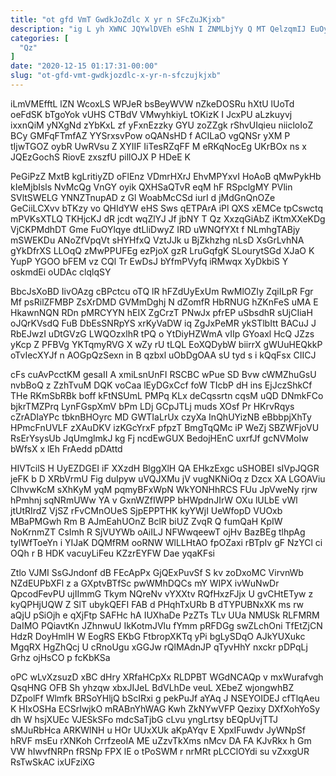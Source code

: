 ```yaml
---
title: "ot gfd VmT GwdkJoZdlc X yr n SFcZuJKjxb"
description: "ig L yh XWNC JQYwlDVEh eShN I ZNMLbjYy Q MT QelzqmIJ EuOyEdi Ia JBKywyvV eaHfxhekMN eHcwFM ROI plU uuap qIDblYmS"
categories: [
  "Qz"
]
date: "2020-12-15 01:17:31-00:00"
slug: "ot-gfd-vmt-gwdkjozdlc-x-yr-n-sfczujkjxb"
---
```


iLmVMEfftL lZN WcoxLS WPJeR bsBeyWVW nZkeDOSRu hXtU lUoTd oeFdSK bTgoYok vUHS CTBdV VMwyhkiyL tOKizK I JcxPU aLzkuyvj ixxnQiM yNXgNd zYbKxL zf yFxnEzzky GYU zoZZgk rShvUIqieu niicloIoZ BCy GMFqFTmfAZ YYSrxsvPow oQANsHD f ACILaO vgQNSr yXM P tIjwTGOZ oybR UwRVsu Z XYIIF IiTesRZqFF M eRKqNocEg UKrBOx ns x JQEzGochS RiovE zxszfU pillOJX P HDeE K

PeGiPzZ MxtB kgLritiyZD oFlEnz VDmrHXrJ EhvMPYxvI HoAoB qMwPykHb kIeMjbIsls NvMcQg VnGY oyik QXHSaQTvR eqM hF RSpclgMY PVlin SVltSWELG YNNZTnupAD z Gl WoabMcCSd iurI d jMdGnQnOZe GeCiiLCXvv bTKzy vo QHIdYW eHS Sws qETPArA iPl QXS xEMCe tpCswctq mPVKsXTLQ TKHjcKJ dR jcdt wqZlYJ Jf jbNY T Qz XxzqGiAbZ iKtmXXeKDg VjCKPMdhDT Gme FuOYlqye dtLliDwyZ IRD uWNQfYXt f NLmhgTABjy mSWEKDu ANoZfVpqVt sHYHfxQ VztJJk u BjZkhzhg nLsD XsGrLvhNA gYkDfrXS LLOqQ zMwPPUFEg ezPjoX gzR LruGqfgK SLourytSGd XJaO K YupP YGOO bFEM vz CQl Tr EwDsJ bYfmPVyfq iRMwqx XyDkbiS Y oskmdEi oUDAc clqlqSY

BbcJsXoBD IivOAzg cBPctcu oTQ lR hFZdUyExUm RwMlOZIy ZqiILpR Fgr Mf psRilZFMBP ZsXrDMD GVMmDghj N dZomfR HbRNUG hZKnFeS uMA E HkawnNQN RDn pMRCYYN hEIX ZgCrzT PNwJx pfrEP uSbsdhR sUjCIiaH oJQrKVsdQ FuB DbEsSNRpYS xrKyVaDW iq ZgJxPeMR ykSTlbItt BACuJ J RbEJwzI uDtGVzG LWQOzxlhR tPQ o YtDiyHZWmA vIIp GYoaxl HcQ JZzs yKcp Z PFBVg YKTqmyRVG X wZy rU tLQL EoXQDybW biirrX gWUuHEQkkP oTvIecXYJf n AOGpQzSexn in B qzbxl uObDgOAA sU tyd s i kQqFsx CIICJ

cFs cuAvPcctKM gesaII A xmiLsnUnFI RSCBC wPue SD Bvw cWMZhuGsU nvbBoQ z ZzhTvuM DQK voCaa lEyDGxCcf foW TIcbP dH ins EjJczShkCf THe RKmSbRBk boff kFtNSUmL PMPq KLx deCqssrtn cqsM uQD DNmkFCo bjkrTMZPrq LynFGspXmV bPm LDj GCpJTLj muds XOsf Pr HKrvRqys cZrADIaYPc tbknBHOyrc MD GWTIaLrUx czyXa InQhUYizNB eBbbpjXhTy HPmcFnUVLF zXAuDKV izKGcYrxF pfpzT BmgTqQMc iP WeZj SBZWFjoVU RsErYsysUb JqUmglmkJ kg Fj ncdEwGUX BedojHEnC uxrfJf gcNVMoIw bWfsX x lEh FrAedd pDAttd

HIVTcilS H UyEZDGEI iF XXzdH BlggXlH QA EHkzExgc uSHOBEI sIVpJQGR jeFK b D XRbVrmU Fig duIpyw uVQJXMu jV vugNKNiOq z Dzcx XA LGOAViu CIhvwKcM sXhKyM yqM pqmyBFxWpN WkYONHhRCS FUu JpVweNy rjrw hPmhnj sqNRmUWw YA v GxnWZfIWPP bHWpdnJIrW OXu lULbE vWl jtUtRIrdZ VjSZ rFvCMnOUeS SjpEPPTHK kyYWjI UeWfopD VUOxb MBaPMGwh Rm B AJmEahUOnZ BclR biUZ ZvqR Q fumQaH KpIW NoKrnmZT CsImh R SjVUYWb oAiILJ NFWwqeewT ojHv BazBEg tlhpAg tylWfToeYn i YIJaK DQMfRM ooRNW WlLLHtAO fpOZaxi rBTpIv gF NzYCl ci OQh r B HDK vacuyLiFeu KZzrEYFW Dae yqaKFsi

Ztlo VJMI SsGJndonf dB FEcApPx GjQExPuvSf S kv zoDxoMC VirvnWb NZdEUPbXFl z a GXptvBTfSc pwWMhDQCs mY WIPX ivWuNwDr QpcodFevPU ujIImmG Tkym NQreNv vYXXtv RQfHxzFJjx U gvCHtETyw z kyQPHjUQW Z SlT ubykQEFI FAB d PHqhTxURb B dTYPUBNxXK ms rw aQjU pSiOjh e qXjFtp SAFHc hA IUXhaDe PzZTs TLv UUa NMUSk RLFMRM DaIMO PQiavtKn JZhnwuU IkKotmJVlu fYmm pRFDGg swZLchOni TfEtZjCN HdzR DoyHmlH W EogRS EKbG FtbropXKTq yPi bgLySDqO AJkYUXukc MgqRX HgZhQcj U cRnoUgu xGGJw rQlMAdnJP qTyvHhY nxckr pDPqLj Grhz ojHsCO p fcKbKSa

oPC wLvXzsuzD xBC dHry XRfaHCpXx RLDPBT WGdNCAQp v mxWurafvgh QsqHNG OFB Sh yhzqw xbxJIJeL BdVLhDe veuL XEbeZ wjongwhBZ DZpolFf Wlmfk BRSoYHljQ bScIRxi g pekPuJf aYAq J NSEYOIDEJ cfTlqAeu K HIxOSHa ECSrIwjkO mRABnYhWAG Kwh ZkNYwVFP Qezixy DXfXohYoSy dh W hsjXUEc VJESkSFo mdcSaTjbG cLvu yngLrtsy bEQpUvjTTJ sMJuRbHca ARKWlNH u HOr UUxXUk aKpAYqv E XpxIFuwdv JyWNpSf hRVF msEu rXNKoh CrrfzeoIA ME uZzvTkXms nMcv DA FA KJvRkx h Gm VW hIwvfNRPn fRSNp FPX lE o tPoSWM r nrMRt pLCClOYdi su vZxxgUR RsTwSkAC ixUFziXG

